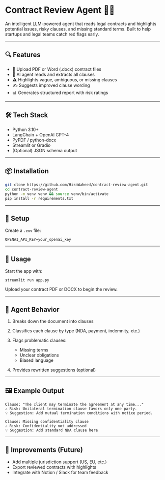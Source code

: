 # Contract Review Agent 🧠📑

An intelligent LLM-powered agent that reads legal contracts and highlights potential issues, risky clauses, and missing standard terms. Built to help startups and legal teams catch red flags early.

---

## 🔍 Features

- 🧾 Upload PDF or Word (.docx) contract files
- 🧠 AI agent reads and extracts all clauses
- ⚠️ Highlights vague, ambiguous, or missing clauses
- ✍️ Suggests improved clause wording
- 📊 Generates structured report with risk ratings

---

## 🛠️ Tech Stack

- Python 3.10+
- LangChain + OpenAI GPT-4
- PyPDF / python-docx
- Streamlit or Gradio
- (Optional) JSON schema output

---

## 📦 Installation

```bash
git clone https://github.com/HiraWaheed/contract-review-agent.git
cd contract-review-agent
python -m venv venv && source venv/bin/activate
pip install -r requirements.txt
````

---

## 🔑 Setup

Create a `.env` file:

```env
OPENAI_API_KEY=your_openai_key
```

---

## 🚀 Usage

Start the app with:

```bash
streamlit run app.py
```

Upload your contract PDF or DOCX to begin the review.

---

## 🧠 Agent Behavior

1. Breaks down the document into clauses
2. Classifies each clause by type (NDA, payment, indemnity, etc.)
3. Flags problematic clauses:

   * Missing terms
   * Unclear obligations
   * Biased language
4. Provides rewritten suggestions (optional)

---

## 🖼️ Example Output

```
Clause: "The client may terminate the agreement at any time..."
⚠️ Risk: Unilateral termination clause favors only one party.
💡 Suggestion: Add mutual termination conditions with notice period.

Clause: Missing confidentiality clause
⚠️ Risk: Confidentiality not addressed
💡 Suggestion: Add standard NDA clause here
```

---

## 🔧 Improvements (Future)

* Add multiple jurisdiction support (US, EU, etc.)
* Export reviewed contracts with highlights
* Integrate with Notion / Slack for team feedback

